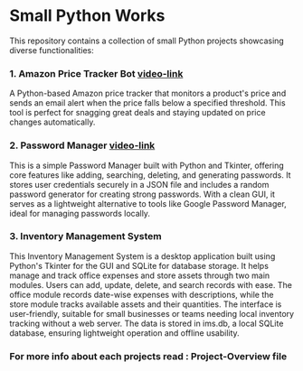 # Small Python Works

This repository contains a collection of small Python projects showcasing diverse functionalities:

### 1. Amazon Price Tracker Bot [video-link](https://www.linkedin.com/posts/shivang-gupta-838420253_python-automation-techinnovation-activity-7281957056390017024-de6y?utm_source=share&utm_medium=member_desktop)

A Python-based Amazon price tracker that monitors a product's price and sends an email alert when the price falls below a specified threshold. This tool is perfect for snagging great deals and staying updated on price changes automatically.

### 2. Password Manager [video-link](https://www.linkedin.com/posts/shivang-gupta-838420253_happycoding-activity-7262190501901008896-3XQQ?utm_source=share&utm_medium=member_desktop)

This is a simple Password Manager built with Python and Tkinter, offering core features like adding, searching, deleting, and generating passwords. It stores user credentials securely in a JSON file and includes a random password generator for creating strong passwords. With a clean GUI, it serves as a lightweight alternative to tools like Google Password Manager, ideal for managing passwords locally.

### 3. Inventory Management System

This Inventory Management System is a desktop application built using Python's Tkinter for the GUI and SQLite for database storage. It helps manage and track office expenses and store assets through two main modules. Users can add, update, delete, and search records with ease. The office module records date-wise expenses with descriptions, while the store module tracks available assets and their quantities. The interface is user-friendly, suitable for small businesses or teams needing local inventory tracking without a web server. The data is stored in ims.db, a local SQLite database, ensuring lightweight operation and offline usability.

### For more info about each projects read : Project-Overview file
